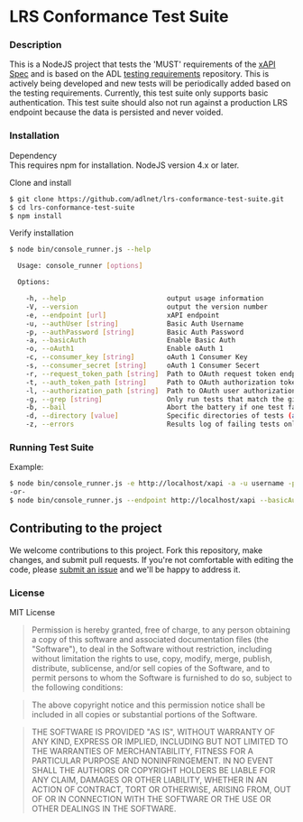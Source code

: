 LRS Conformance Test Suite
==========================

### Description

This is a NodeJS project that tests the 'MUST' requirements of the [xAPI Spec](https://github.com/adlnet/xAPI-Spec) and is based on the ADL [testing requirements](https://github.com/adlnet/xAPI_LRS_Test/blob/master/TestingRequirements.md) repository. This is actively being developed and new tests will be periodically added based on the testing requirements. Currently, this test suite only supports basic authentication. This test suite should also not run against a production LRS endpoint because the data is persisted and never voided.

### Installation  

Dependency  
This requires npm for installation.  NodeJS version 4.x or later.

Clone and install

```bash
$ git clone https://github.com/adlnet/lrs-conformance-test-suite.git
$ cd lrs-conformance-test-suite
$ npm install
```

Verify installation
```bash
$ node bin/console_runner.js --help

  Usage: console_runner [options]

  Options:

    -h, --help                         output usage information
    -V, --version                      output the version number
    -e, --endpoint [url]               xAPI endpoint
    -u, --authUser [string]            Basic Auth Username
    -p, --authPassword [string]        Basic Auth Password
    -a, --basicAuth                    Enable Basic Auth
    -o, --oAuth1                       Enable oAuth 1
    -c, --consumer_key [string]        oAuth 1 Consumer Key
    -s, --consumer_secret [string]     oAuth 1 Consumer Secert
    -r, --request_token_path [string]  Path to OAuth request token endpoint (relative to endpoint)
    -t, --auth_token_path [string]     Path to OAuth authorization token endpoint (relative to endpoint)
    -l, --authorization_path [string]  Path to OAuth user authorization endpoint (relative to endpoint)
    -g, --grep [string]                Only run tests that match the given pattern
    -b, --bail                         Abort the battery if one test fails
    -d, --directory [value]            Specific directories of tests (as a comma seperated list with no spaces)
    -z, --errors                       Results log of failing tests only
```

### Running Test Suite

Example:

```bash
$ node bin/console_runner.js -e http://localhost/xapi -a -u username -p password
-or-
$ node bin/console_runner.js --endpoint http://localhost/xapi --basicAuth --authUser username --authPass password
```

## Contributing to the project
We welcome contributions to this project. Fork this repository, make changes, and submit pull requests. If you're not comfortable with editing the code, please [submit an issue](https://github.com/adlnet/lrs-conformance-test-suite/issues) and we'll be happy to address it.

### License
MIT License

>Permission is hereby granted, free of charge, to any person obtaining
a copy of this software and associated documentation files (the
"Software"), to deal in the Software without restriction, including
without limitation the rights to use, copy, modify, merge, publish,
distribute, sublicense, and/or sell copies of the Software, and to
permit persons to whom the Software is furnished to do so, subject to
the following conditions:

>The above copyright notice and this permission notice shall be
included in all copies or substantial portions of the Software.

>THE SOFTWARE IS PROVIDED "AS IS", WITHOUT WARRANTY OF ANY KIND,
EXPRESS OR IMPLIED, INCLUDING BUT NOT LIMITED TO THE WARRANTIES OF
MERCHANTABILITY, FITNESS FOR A PARTICULAR PURPOSE AND
NONINFRINGEMENT. IN NO EVENT SHALL THE AUTHORS OR COPYRIGHT HOLDERS BE
LIABLE FOR ANY CLAIM, DAMAGES OR OTHER LIABILITY, WHETHER IN AN ACTION
OF CONTRACT, TORT OR OTHERWISE, ARISING FROM, OUT OF OR IN CONNECTION
WITH THE SOFTWARE OR THE USE OR OTHER DEALINGS IN THE SOFTWARE.
